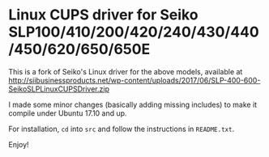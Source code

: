 # Linux CUPS driver for Seiko SLP100/410/200/420/240/430/440/450/620/650/650E

This is a fork of Seiko's Linux driver for the above models, available at
http://siibusinessproducts.net/wp-content/uploads/2017/06/SLP-400-600-SeikoSLPLinuxCUPSDriver.zip

I made some minor changes (basically adding missing includes) to make it compile under Ubuntu 17.10 and up.

For installation, `cd` into `src` and follow the instructions in `README.txt`.

Enjoy!

